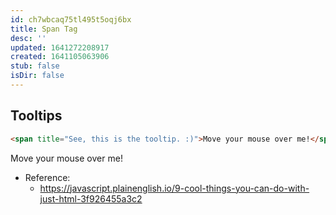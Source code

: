 ```yaml
---
id: ch7wbcaq75tl495t5oqj6bx
title: Span Tag
desc: ''
updated: 1641272208917
created: 1641105063906
stub: false
isDir: false
---
```



## Tooltips

```html
<span title="See, this is the tooltip. :)">Move your mouse over me!</span>
```

<span title="See, this is the tooltip. :)">Move your mouse over me!</span>

- Reference:
  - <https://javascript.plainenglish.io/9-cool-things-you-can-do-with-just-html-3f926455a3c2>
